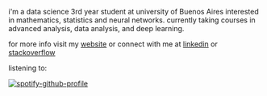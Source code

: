 i'm a data science 3rd year student at university of Buenos Aires interested in mathematics, statistics and neural networks. currently taking courses in advanced analysis, data analysis, and deep learning.

for more info visit my <a href="https://lmendezayl.github.io" target="blank">website</a> or connect with me at <a href="https://linkedin.com/in/lmendezayala" target="blank">linkedin</a> or <a href="https://stackoverflow.com/users/15786259/lmendezayala" target="blank">stackoverflow</a>

listening to:

[![spotify-github-profile](https://spotify-github-profile.kittinanx.com/api/view?uid=roguesir360&cover_image=true&theme=novatorem&show_offline=false&background_color=121212&interchange=false&bar_color=53b14f&bar_color_cover=false)](https://github.com/kittinan/spotify-github-profile) 
